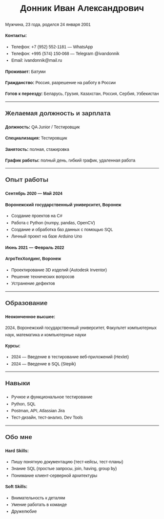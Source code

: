 <!DOCTYPE html>
  <html lang="ru">
  <head>
    <meta charset="UTF-8">
    <meta name="viewport" content="width=device-width, initial-scale=1.0">
    <title>Резюме Донник Иван</title>
        <style>
      body {
        font-family: Arial, sans-serif;
        line-height: 1.6;
        margin: 20px;
      }
      h1 {text-align: center;}
      h2 {margin-top: 20px;
          color: #333;}
      ul {
        padding-left: 20px;
      }
    </style>
  </head>
  <body>
    <h1>Донник Иван Александрович</h1>
    <p>Мужчина, 23 года, родился 24 января 2001</p>
    <p><strong>Контакты:</strong></p>
    <ul>
      <li>Телефон: +7 (952) 552-1181 — WhatsApp</li>
      <li>Телефон: +995 (574) 150-068 — Telegram @ivandonnik</li>
      <li>Email: ivandonnik@mail.ru</li>
    </ul>
    <p><strong>Проживает:</strong> Батуми</p>
    <p><strong>Гражданство:</strong> Россия, разрешение на работу в России</p>
    <p><strong>Готов к переезду:</strong> Беларусь, Грузия, Казахстан, Россия, Сербия, Узбекистан</p>
    <hr>
    <h2>Желаемая должность и зарплата</h2>
    <p><strong>Должность:</strong> QA Junior / Тестировщик</p>
    <p><strong>Специализация:</strong> Тестировщик</p>
    <p><strong>Занятость:</strong> полная, стажировка</p>
    <p><strong>График работы:</strong> полный день, гибкий график, удаленная работа</p>
    <hr>
    <h2>Опыт работы</h2>
    <p><strong>Сентябрь 2020 — Май 2024</strong></p>
    <p><strong>Воронежский государственный университет, Воронеж</strong></p>
    <ul>
      <li>Создание проектов на C#</li>
      <li>Работа с Python (numpy, pandas, OpenCV)</li>
      <li>Создание и обработка баз данных с помощью SQL</li>
      <li>Личный проект на базе Arduino Uno</li>
    </ul>
    <p><strong>Июнь 2021 — Февраль 2022</strong></p>
    <p><strong>АгроТехХолдинг, Воронеж</strong></p>
    <ul>
      <li>Проектирование 3D изделий (Autodesk Inventor)</li>
      <li>Решение технических вопросов</li>
      <li>Устранение дефектов</li>
    </ul>
    <hr>
    <h2>Образование</h2>
    <p><strong>Неоконченное высшее:</strong></p>
    <p>2024, Воронежский государственный университет, Факультет компьютерных наук, математика и компьютерные науки</p>
    <p><strong>Курсы:</strong></p>
    <ul>
      <li>2024 — Введение в тестирование веб-приложений (Hexlet)</li>
      <li>2024 — Введение в SQL (Stepik)</li>
    </ul>
    <hr>
    <h2>Навыки</h2>
    <ul>
      <li>Ручное и функциональное тестирование</li>
      <li>Python, SQL</li>
      <li>Postman, API, Atlassian Jira</li>
      <li>Тест-дизайн, тест-анализ, Dev Tools</li>
    </ul>
    <hr>
    <h2>Обо мне</h2>
    <p><strong>Hard Skills:</strong></p>
    <ul>
      <li>Пишу понятную документацию (тест-кейсы, тест-планы)</li>
      <li>Знание SQL (простые запросы, join, having, group by)</li>
      <li>Понимание клиент-серверной архитектуры</li>
    </ul>
    <p><strong>Soft Skills:</strong></p>
    <ul>
      <li>Внимательность к деталям</li>
      <li>Умение работать в команде</li>
      <li>Дружелюбие</li>
    </ul>
  </body>
  </html>
